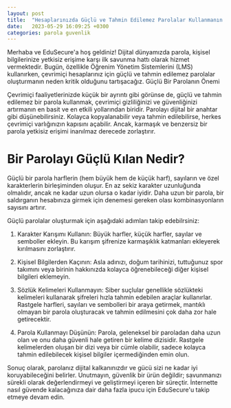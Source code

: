```yaml
---
layout: post
title:  "Hesaplarınızda Güçlü ve Tahmin Edilemez Parolalar Kullanmanın Önemi"
date:   2023-05-29 16:09:25 +0300
categories: parola guvenlik
---
```


Merhaba ve EduSecure'a hoş geldiniz! Dijital dünyamızda parola, kişisel bilgilerinize yetkisiz erişime karşı ilk savunma hattı olarak hizmet vermektedir. Bugün, özellikle Öğrenim Yönetim Sistemlerini (LMS) kullanırken, çevrimiçi hesaplarınız için güçlü ve tahmin edilemez parolalar oluşturmanın neden kritik olduğunu tartışacağız.
Güçlü Bir Parolanın Önemi

Çevrimiçi faaliyetlerinizde küçük bir ayrıntı gibi görünse de, güçlü ve tahmin edilemez bir parola kullanmak, çevrimiçi gizliliğinizi ve güvenliğinizi artırmanın en basit ve en etkili yollarından biridir. Parolayı dijital bir anahtar gibi düşünebilirsiniz. Kolayca kopyalanabilir veya tahmin edilebilirse, herkes çevrimiçi varlığınızın kapısını açabilir. Ancak, karmaşık ve benzersiz bir parola yetkisiz erişimi inanılmaz derecede zorlaştırır.

# Bir Parolayı Güçlü Kılan Nedir?

Güçlü bir parola harflerin (hem büyük hem de küçük harf), sayıların ve özel karakterlerin birleşiminden oluşur. En az sekiz karakter uzunluğunda olmalıdır, ancak ne kadar uzun olursa o kadar iyidir. Daha uzun bir parola, bir saldırganın hesabınıza girmek için denemesi gereken olası kombinasyonların sayısını artırır.

Güçlü parolalar oluşturmak için aşağıdaki adımları takip edebilrsiniz:

1. Karakter Karışımı Kullanın: Büyük harfler, küçük harfler, sayılar ve semboller ekleyin. Bu karışım şifrenize karmaşıklık katmanları ekleyerek kırılmasını zorlaştırır.

1. Kişisel Bilgilerden Kaçının: Asla adınızı, doğum tarihinizi, tuttuğunuz spor takımını veya birinin hakkınızda kolayca öğrenebileceği diğer kişisel bilgileri eklemeyin.

1. Sözlük Kelimeleri Kullanmayın: Siber suçlular genellikle sözlükteki kelimeleri kullanarak şifreleri hızla tahmin edebilen araçlar kullanırlar. Rastgele harfleri, sayıları ve sembolleri bir araya getirmek, mantıklı olmayan bir parola oluşturacak ve tahmin edilmesini çok daha zor hale getirecektir.

1. Parola Kullanmayı Düşünün: Parola, geleneksel bir paroladan daha uzun olan ve onu daha güvenli hale getiren bir kelime dizisidir. Rastgele kelimelerden oluşan bir dizi veya bir cümle olabilir, sadece kolayca tahmin edilebilecek kişisel bilgiler içermediğinden emin olun.

Sonuç olarak, parolanız dijital kalkanınızdır ve gücü sizi ne kadar iyi koruyabileceğini belirler. Unutmayın, güvenlik bir ürün değildir; savunmanızı sürekli olarak değerlendirmeyi ve geliştirmeyi içeren bir süreçtir. İnternette nasıl güvende kalacağınıza dair daha fazla ipucu için EduSecure'u takip etmeye devam edin.
